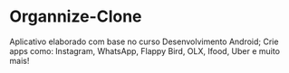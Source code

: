 # Organnize-Clone

Aplicativo elaborado com base no curso Desenvolvimento Android; Crie apps como: Instagram, WhatsApp, Flappy Bird, OLX, Ifood, Uber e muito mais!

